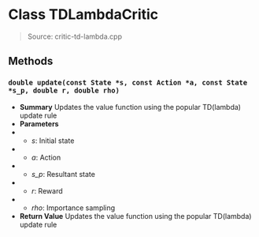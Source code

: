 # Class TDLambdaCritic
> Source: critic-td-lambda.cpp
## Methods
### ``double update(const State *s, const Action *a, const State *s_p, double r, double rho)``
* **Summary**
  Updates the value function using the popular TD(lambda) update rule
* **Parameters**
* * _s_: Initial state
* * _a_: Action
* * _s_p_: Resultant state
* * _r_: Reward
* * _rho_: Importance sampling
* **Return Value**
  Updates the value function using the popular TD(lambda) update rule
